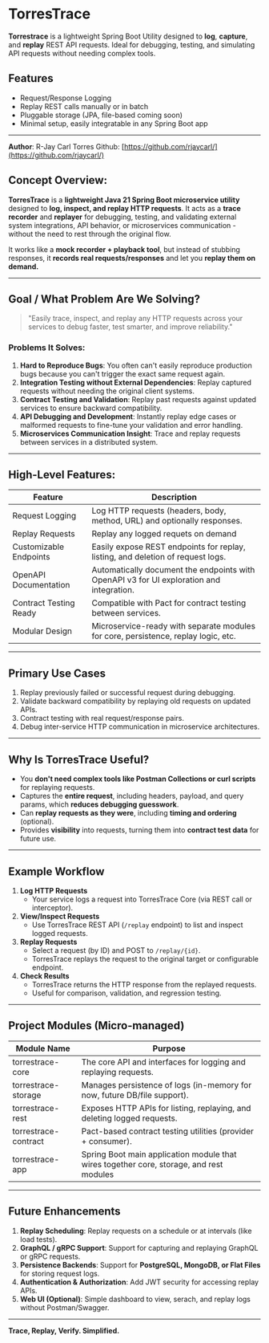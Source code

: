 # TorresTrace

**Torrestrace** is a lightweight Spring Boot Utility designed to **log**, **capture**, and **replay** REST API requests.
Ideal for debugging, testing, and simulating API requests without needing complex tools.

## Features

- Request/Response Logging
- Replay REST calls manually or in batch
- Pluggable storage (JPA, file-based coming soon)
- Minimal setup, easily integratable in any Spring Boot app

---

**Author**: R-Jay Carl Torres
Github: [https://github.com/rjaycarl/](https://github.com/rjaycarl/)

## Concept Overview:

**TorresTrace** is a **lightweight Java 21 Spring Boot microservice utility** designed to **log, inspect, and replay
HTTP requests**.
It acts as a **trace recorder** and **replayer** for debugging, testing, and validating external system integrations,
API behavior, or microservices communication - without the need to rest through the original flow.

It works like a **mock recorder + playback tool**, but instead of stubbing responses, it **records real
requests/responses** and let you **replay them on demand.**

---

## Goal / What Problem Are We Solving?

> "Easily trace, inspect, and replay any HTTP requests across your services to debug faster, test smarter, and improve
> reliability."

### Problems It Solves:

1. **Hard to Reproduce Bugs**: You often can't easily reproduce production bugs because you can't trigger the exact same
   request again.
2. **Integration Testing without External Dependencies**: Replay captured requests without needing the original client
   systems.
3. **Contract Testing and Validation**: Replay past requests against updated services to ensure backward compatibility.
4. **API Debugging and Development**: Instantly replay edge cases or malformed requests to fine-tune your validation and
   error handling.
5. **Microservices Communication Insight**: Trace and replay requests between services in a distributed system.

---

## High-Level Features:

| Feature                | Description                                                                              |
|------------------------|------------------------------------------------------------------------------------------|
| Request Logging        | Log HTTP requests (headers, body, method, URL) and optionally responses.                 |
| Replay Requests        | Replay any logged requets on demand                                                      |
| Customizable Endpoints | Easily expose REST endpoints for replay, listing, and deletion of request logs.          |
| OpenAPI Documentation  | Automatically document the endpoints with OpenAPI v3 for UI exploration and integration. |
| Contract Testing Ready | Compatible with Pact for contract testing between services.                              |
| Modular Design         | Microservice-ready with separate modules for core, persistence, replay logic, etc.       |

---

## Primary Use Cases

1. Replay previously failed or successful request during debugging.
2. Validate backward compatibility by replaying old requests on updated APIs.
3. Contract testing with real request/response pairs.
4. Debug inter-service HTTP communication in microservice architectures.

---

## Why Is TorresTrace Useful?

* You **don't need complex tools like Postman Collections or curl scripts** for replaying requests.
* Captures the **entire request**, including headers, payload, and query params, which **reduces debugging guesswork**.
* Can **replay requests as they were**, including **timing and ordering** (optional).
* Provides **visibility** into requests, turning them into **contract test data** for future use.

---

## Example Workflow

1. **Log HTTP Requests**
    * Your service logs a request into TorresTrace Core (via REST call or interceptor).
2. **View/Inspect Requests**
    * Use TorresTrace REST API (`/replay` endpoint) to list and inspect logged requests.
3. **Replay Requests**
    * Select a request (by ID) and POST to `/replay/{id}`.
    * TorresTrace replays the request to the original target or configurable endpoint.
4. **Check Results**
    * TorresTrace returns the HTTP response from the replayed requests.
    * Useful for comparison, validation, and regression testing.

---

## Project Modules (Micro-managed)

| Module Name          | Purpose                                                                                 |
|----------------------|-----------------------------------------------------------------------------------------|
| torrestrace-core     | The core API and interfaces for logging and replaying requests.                         |
| torrestrace-storage  | Manages persistence of logs (in-memory for now, future DB/file support).                |
| torrestrace-rest     | Exposes HTTP APIs for listing, replaying, and deleting logged requests.                 |
| torrestrace-contract | Pact-based contract testing utilities (provider + consumer).                            |
| torrestrace-app      | Spring Boot main application module that wires together core, storage, and rest modules |

---

## Future Enhancements

1. **Replay Scheduling**: Replay requests on a schedule or at intervals (like load tests).
2. **GraphQL / gRPC Support**: Support for capturing and replaying GraphQL or gRPC requests.
3. **Persistence Backends**: Support for **PostgreSQL, MongoDB, or Flat Files** for storing request logs.
4. **Authentication & Authorization**: Add JWT security for accessing replay APIs.
5. **Web UI (Optional)**: Simple dashboard to view, serach, and replay logs without Postman/Swagger.

---

**Trace, Replay, Verify. Simplified.**
